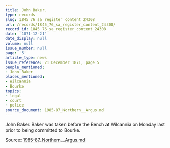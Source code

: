 ```yaml
---
title: John Baker.
type: records
slug: 1845_76_sa_register_content_24308
url: /records/1845_76_sa_register_content_24308/
record_id: 1845_76_sa_register_content_24308
date: '1871-12-21'
date_display: null
volume: null
issue_number: null
page: '5'
article_type: news
issue_reference: 21 December 1871, page 5
people_mentioned:
- John Baker
places_mentioned:
- Wilcannia
- Bourke
topics:
- legal
- court
- police
source_document: 1985-87_Northern__Argus.md
---
```


John Baker.  Baker was taken before the Bench at Wilcannia on Monday last prior to being committed to Bourke.

Source: [1985-87_Northern__Argus.md](/downloads/markdown/1985-87_Northern__Argus.md)
